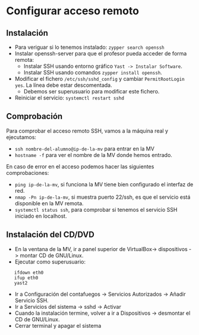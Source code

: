 
# Configurar acceso remoto

## Instalación

* Para veriguar si lo tenemos instalado: `zypper search openssh`
* Instalar openssh-server para que el profesor pueda acceder
de forma remota:
    * Instalar SSH usando entorno gráfico `Yast -> Instalar Software`.
    * Instalar SSH usando comandos `zypper install openssh`.
* Modificar el fichero `/etc/ssh/sshd_config` y cambiar
`PermitRootLogin yes`. La línea debe estar descomentada.
    * Debemos ser superusuario para modificar este fichero.
* Reiniciar el servicio: `systemctl restart sshd`

## Comprobación

Para comprobar el acceso remoto SSH, vamos a la máquina real
y ejecutamos:
* `ssh nombre-del-alumno@ip-de-la-mv` para entrar en la MV
* `hostname -f` para ver el nombre de la MV donde hemos entrado.

En caso de error en el acceso podemos hacer las siguientes comprobaciones:
* `ping ip-de-la-mv`, si funciona la MV tiene bien configurado el interfaz de red.
* `nmap -Pn ip-de-la-mv`, si muestra puerto 22/ssh, es que el servicio está disponible en la MV remota.
* `systemctl status ssh`, para comprobar si tenemos el servicio SSH iniciado en localhost.

## Instalación del CD/DVD

* En la ventana de la MV, ir a panel superior de VirtualBox-> dispositivos -> montar CD de GNU/Linux.
* Ejecutar como superusuario:
```
   ifdown eth0
   ifup eth0
   yast2
```
* Ir a Configuración del contafuegos -> Servicios Autorizados -> Añadir Servicio SSH.
* Ir a Servicios del sistema -> sshd -> Activar
* Cuando la instalación termine, volver a ir a Dispositivos -> desmontar el CD de GNU/Linux.
* Cerrar terminal y apagar el sistema
